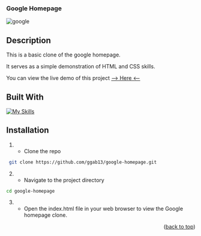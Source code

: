 
<!-- ABOUT THE PROJECT -->
### Google Homepage
![google](https://github.com/ggab13/google-homepage/assets/67071512/38175363-7991-4714-97e6-1f9bdf8e441c)
## Description

This is a basic clone of the google homepage.

  It serves as a simple demonstration of HTML and CSS skills.

You can view the live demo of this project [--> Here <--](https://ggab13.github.io/google-homepage/)

## Built With

[![My Skills](https://skillicons.dev/icons?i=html,css)](https://skillicons.dev)

<!-- GETTING STARTED -->
## Installation
  
1. - Clone the repo
 ```sh
  git clone https://github.com/ggab13/google-homepage.git
   ```

2. - Navigate to the project directory
```sh
cd google-homepage
 ```
3. - Open the index.html file in your web browser to view the Google homepage clone.


<p align="right">(<a href="#readme-top">back to top</a>)</p>


